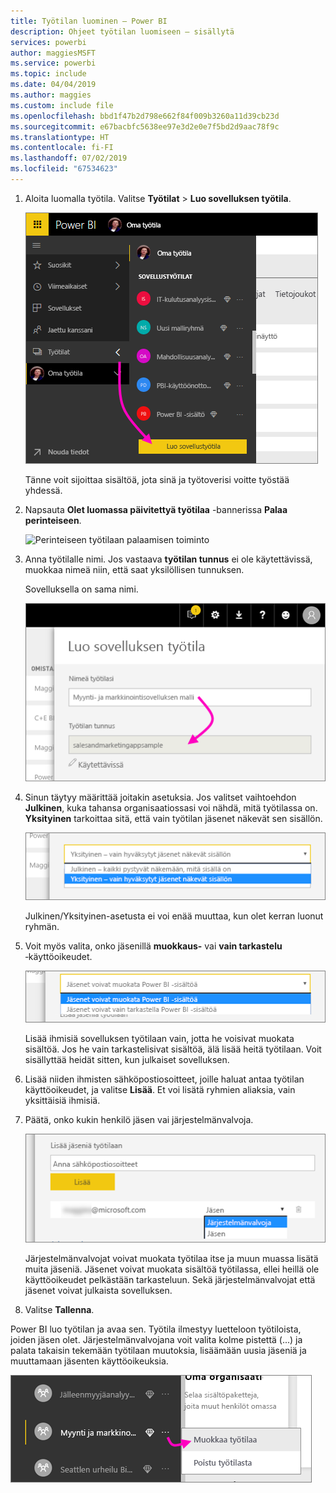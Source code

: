 ```yaml
---
title: Työtilan luominen – Power BI
description: Ohjeet työtilan luomiseen – sisällytä
services: powerbi
author: maggiesMSFT
ms.service: powerbi
ms.topic: include
ms.date: 04/04/2019
ms.author: maggies
ms.custom: include file
ms.openlocfilehash: bbd1f47b2d798e662f84f009b3260a11d39cb23d
ms.sourcegitcommit: e67bacbfc5638ee97e3d2e0e7f5bd2d9aac78f9c
ms.translationtype: HT
ms.contentlocale: fi-FI
ms.lasthandoff: 07/02/2019
ms.locfileid: "67534623"
---
```

1. Aloita luomalla työtila. Valitse **Työtilat** > **Luo sovelluksen työtila**. 
   
     ![Luo sovellustyötila](media/powerbi-service-create-app-workspace/power-bi-create-app-workspace.png)
   
    Tänne voit sijoittaa sisältöä, jota sinä ja työtoverisi voitte työstää yhdessä.

2. Napsauta **Olet luomassa päivitettyä työtilaa** -bannerissa **Palaa perinteiseen**. 

    ![Perinteiseen työtilaan palaamisen toiminto](media/powerbi-service-create-app-workspace/power-bi-revert-classic-workspace.png)

3. Anna työtilalle nimi. Jos vastaava **työtilan tunnus** ei ole käytettävissä, muokkaa nimeä niin, että saat yksilöllisen tunnuksen.
   
     Sovelluksella on sama nimi.
   
     ![Nimeä työtila](media/powerbi-service-create-app-workspace/power-bi-apps-create-workspace-name.png)

3. Sinun täytyy määrittää joitakin asetuksia. Jos valitset vaihtoehdon **Julkinen**, kuka tahansa organisaatiossasi voi nähdä, mitä työtilassa on. **Yksityinen** tarkoittaa sitä, että vain työtilan jäsenet näkevät sen sisällön.
   
     ![Määritä yksityiseksi tai julkiseksi](media/powerbi-service-create-app-workspace/power-bi-apps-create-workspace-private-public.png)
   
    Julkinen/Yksityinen-asetusta ei voi enää muuttaa, kun olet kerran luonut ryhmän.

4. Voit myös valita, onko jäsenillä **muokkaus-** vai **vain tarkastelu** ‑käyttöoikeudet.
   
     ![Määritä muokkaus tai vain tarkastelu](media/powerbi-service-create-app-workspace/power-bi-apps-create-workspace-members-edit.png)
   
     Lisää ihmisiä sovelluksen työtilaan vain, jotta he voisivat muokata sisältöä. Jos he vain tarkastelisivat sisältöä, älä lisää heitä työtilaan. Voit sisällyttää heidät sitten, kun julkaiset sovelluksen.

5. Lisää niiden ihmisten sähköpostiosoitteet, joille haluat antaa työtilan käyttöoikeudet, ja valitse **Lisää**. Et voi lisätä ryhmien aliaksia, vain yksittäisiä ihmisiä.

6. Päätä, onko kukin henkilö jäsen vai järjestelmänvalvoja.
   
     ![Aseta jäseneksi tai järjestelmänvalvojaksi](media/powerbi-service-create-app-workspace/power-bi-apps-create-workspace-admin.png)
   
    Järjestelmänvalvojat voivat muokata työtilaa itse ja muun muassa lisätä muita jäseniä. Jäsenet voivat muokata sisältöä työtilassa, ellei heillä ole käyttöoikeudet pelkästään tarkasteluun. Sekä järjestelmänvalvojat että jäsenet voivat julkaista sovelluksen.

7. Valitse **Tallenna**.

Power BI luo työtilan ja avaa sen. Työtila ilmestyy luetteloon työtiloista, joiden jäsen olet. Järjestelmänvalvojana voit valita kolme pistettä (...) ja palata takaisin tekemään työtilaan muutoksia, lisäämään uusia jäseniä ja muuttamaan jäsenten käyttöoikeuksia.

![Muokkaa työtilaa](media/powerbi-service-create-app-workspace/power-bi-apps-edit-workspace-ellipsis.png)

